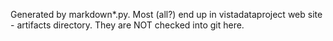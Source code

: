 Generated by markdown*.py. Most (all?) end up in vistadataproject web site - artifacts directory. They are NOT checked into git here.
